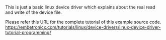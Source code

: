 This is just a basic linux device driver which explains about the real read and write of the device file.

Please refer this URL for the complete tutorial of this example source code.
https://embetronicx.com/tutorials/linux/device-drivers/linux-device-driver-tutorial-programming/
